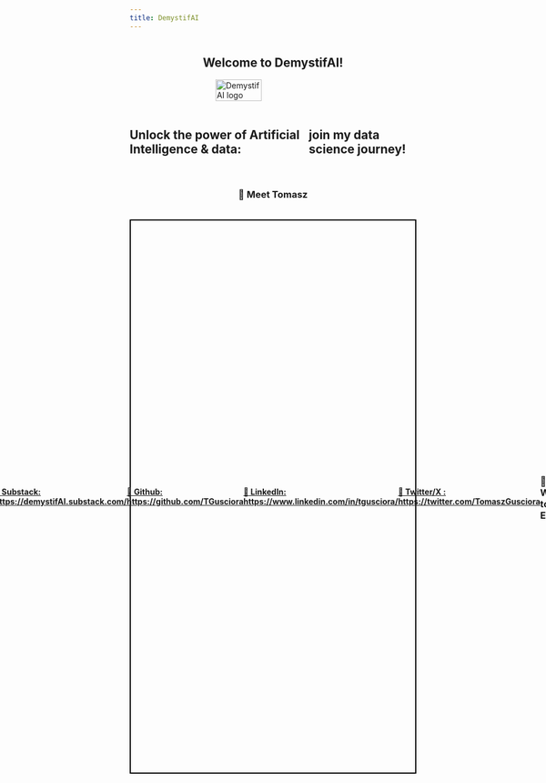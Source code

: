 ```yaml
---
title: DemystifAI
---
```

<div style="display: flex; justify-content: center; align-items: center;">
<h2><strong>Welcome to DemystifAI!</strong></h2><br>
</div>
<div style="display: flex; justify-content: center; align-items: center;">
<br>
<img src="../../../assets/images/Logo_DemystifAI.png" alt="DemystifAI logo" width="40%" height="auto">
</div>
<br>
<div style="display: flex; justify-content: center; align-items: center;">
<h2><strong>Unlock the power of Artificial Intelligence & data:</strong></h2><br>
<h2><strong>join my data science journey!</strong></h2>
</div>
<br>
<div style="display: flex; justify-content: center; align-items: center;">  
<h3><strong>👋 Meet Tomasz</strong></h3>
</div>
<br>
<div style="display: flex; justify-content: center; align-items: center; border: 2px solid black; padding: 20px;">
 <img src="../../../assets/images/my_photo.jpg" alt="Tomasz Photo" style="width: 30%; margin-right: 20px;">
 <div style="width: 70%;">
 <p style="margin: 0;">Hi there! I'm <strong>Tomasz</strong>.<br>
Are you constantly frustrated by quality of code in data science projects? Me too!</p>
<p>I've spent over 10 years in the data analytics industry and I've grown fed up of:<br></p>
<ol type="1">
<li> 💣 not working codes </li>
<li> 🔄 not getting reproducible results </li>
<li> 🔮 unreadable code </li>
<li> 🥦 broccoli </li>
<li> 😅 lack of sense of humour </li>
<p>That's why I decided to expand my skillset and start learning on my own. I started this website to document my learning and share my journey with others. <br>
<strong>Join me and avoid repeating my mistakes! Let's make new ones together!</strong></p></div>
<div style="text-align: center; margin-top: 20px;">
    <a href="https://dashboard.mailerlite.com/forms/908065/118486564530554788/share" target="_blank" style="background-color: #007BFF; color: white; padding: 15px 32px; text-align: center; text-decoration: none; display: inline-block; font-size: 16px; border-radius: 8px;">
        ✅ Sign up for DemystifAI newsletter
    </a>
</div>

<br>




<h4><a href="mailto:tomasz@demystifAI.blog" target="_blank">📩 Contact me: tomasz@demystifAI.blog</a></h4>  
<h4><a href="https://dashboard.mailerlite.com/forms/908065/118486564530554788/share" target="_blank">✅ Sign-up for DemystifAI newsletter</a></h4>
<br>

<br>



<h4><a href="https://demystifAI.substack.com/" target="_blank">📑 Substack: https://demystifAI.substack.com/</a></h4>
<h4><a href="https://github.com/TGusciora" target="_blank">🔗 Github: https://github.com/TGusciora</a></h4>  
<h4><a href="https://www.linkedin.com/in/tgusciora/" target="_blank">🔗 LinkedIn: https://www.linkedin.com/in/tgusciora/</a></h4>
<h4><a href="https://twitter.com/TomaszGusciora" target="_blank">🔗 Twitter/X : https://twitter.com/TomaszGusciora</a></h4>    
<br> 
<h3><strong>🚀 What to Expect</strong></h3>  
<ul>
  <li><strong>In-Depth Analysis:</strong> demystifying complex concepts with clear explanations.</li>
  <li><strong>Humour:</strong> not sure why. Probably my shrink should know.</li>
  <li><strong>Critical Thinking:</strong> challenging assumptions and embracing learning.</li>
  <li><strong>AI Use-Cases:</strong> showcasing what you can do when Decepticons activate.</li>
</ul>
<p>Are you ready to dive in? <strong>Buckle up for an enlightening ride!</strong></p>  
<br> 
<h3><strong>🔧 My Tech Toolkit</strong></h3>   
<ul>
  <li>🐍 <strong>Python:</strong> for powerful and versatile coding.</li>
  <li>🤖 <strong>Large Language Models & AI:</strong> exploring the frontiers of artificial intelligence.</li>
  <li>🦾 <strong>SAS / 4GL / CASL:</strong> robust tools for data analysis.</li>
  <li>🏫 <strong>SQL:</strong> the language of databases.</li>
  <li>⛴️ <strong>Docker:</strong> containerizing applications for efficiency.</li>
  <li>📑 <strong>GIT:</strong> keeping our code and collaboration streamlined.</li>
</ul>    
<p><em>Feel free to explore, and don't hesitate to reach out at <strong><a href="mailto:tomasz@demystifAI.blog" target="_blank">📩tomasz@demystifAI.blog</a></strong> if you have questions or ideas to share!</em></p>

